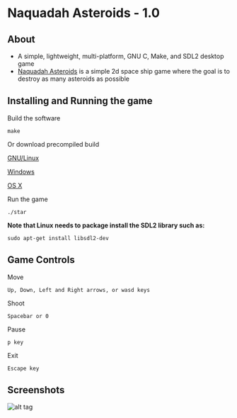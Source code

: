 # Naquadah Asteroids - 1.0

## About

* A simple, lightweight, multi-platform, GNU C, Make, and SDL2 desktop game
* [Naquadah Asteroids](http://stargate.wikia.com/wiki/Naquadah_asteroid) is a simple 2d space ship game where the goal is to destroy as many asteroids as possible

## Installing and Running the game

Build the software
```
make
```

Or download precompiled build

[GNU/Linux](https://github.com/jakebesworth/SDL2-Game/raw/master/dist/SDL2-game-linux.tar.gz)

[Windows](https://github.com/jakebesworth/SDL2-Game/raw/master/dist/SDL2-game-windows.tar.gz)

[OS X](https://github.com/jakebesworth/SDL2-Game/raw/master/dist/SDL2-game-osx.tar.gz)

Run the game
```
./star
```

**Note that Linux needs to package install the SDL2 library such as:**

```
sudo apt-get install libsdl2-dev
```

## Game Controls

Move
```
Up, Down, Left and Right arrows, or wasd keys
```

Shoot
```
Spacebar or 0
```

Pause
```
p key
```

Exit
```
Escape key
```

## Screenshots


![alt tag](https://raw.githubusercontent.com/jakebesworth/SDL2-game/master/assets/examples/game.png)
